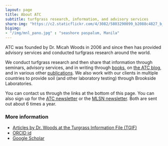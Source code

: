 ```yaml
---
layout: page
title: About ATC
subtitle: turfgrass research, information, and advisory services
share-img: "https://c2.staticflickr.com/4/3082/5803290099_b2088c4827_b_d.jpg"
bigimg: 
- "/img/mnl_pano.jpg" : "seashore paspalum, Manila"
---
```


ATC was founded by Dr. Micah Woods in 2006 and since then has provided advisory services and conducted turfgrass research around the world.

We conduct turfgrass research and then share that information through seminars, advisory services, and in writing through [books](http://www.asianturfgrass.com/books/), on [the ATC blog](http://www.asianturfgrass.com/), and in various other [publications](http://ticpass.lib.msu.edu/cgi-bin/flinkbora.pl?name=Woods,%20Micah). We also work with our clients in multiple countries to provide soil (and other laboratory testing) through Brookside Laboratories. 

You can contact us through the links at the bottom of this page. You can also sign up for the [ATC newsletter](http://www.subscribepage.com/atcupdate) or the [MLSN newsletter](http://www.subscribepage.com/mlsn). Both are sent out about 6 times a year.

### More information

* [Articles by Dr. Woods at the Turgrass Information File (TGIF)](http://ticpass.lib.msu.edu/cgi-bin/flinkbora.pl?name=Woods,%20Micah)
* [ORCID id](http://orcid.org/0000-0002-9140-5147)
* [Google Scholar](https://scholar.google.com/citations?user=JAlxOXEAAAAJ&hl=en)



